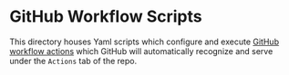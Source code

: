 # GitHub Workflow Scripts

This directory houses Yaml scripts which configure and execute [GitHub workflow actions](https://docs.github.com/en/actions/using-workflows/triggering-a-workflow) which GitHub will automatically recognize and serve under the `Actions` tab of the repo.